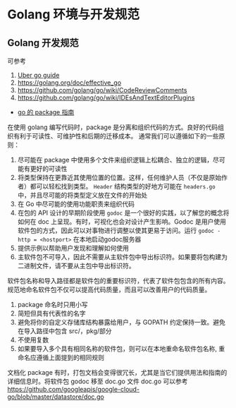 # Golang 环境与开发规范

## Golang 开发规范

可参考 

1. [Uber go guide](https://github.com/uber-go/guide)
2. https://golang.org/doc/effective_go
3. https://github.com/golang/go/wiki/CodeReviewComments
4. https://github.com/golang/go/wiki/IDEsAndTextEditorPlugins

- [go 的 package 指南](https://rakyll.org/style-packages/)

在使用 golang 编写代码时，package 是分离和组织代码的方式。良好的代码组织有利于可读性、可维护性和后期的迁移成本。
通常我们可以遵循如下的一些原则：

1. 尽可能在 package 中使用多个文件来组织逻辑上松耦合、独立的逻辑，尽可能有更好的可读性
2. 将类型保持在更靠近其使用位置的位置。这样，任何维护人员（不仅是原始作者）都可以轻松找到类型。 `Header` 结构类型的好地方可能在 `headers.go` 中，并且尽可能的将类型定义放在文件的开始处
3. 在 Go 中尽可能的使用功能职责来组织代码
4. 在包的 API 设计的早期阶段使用 `godoc` 是一个很好的实践，以了解您的概念将如何在 doc 上呈现。有时，可视化也会对设计产生影响。Godoc 是用户使用软件包的方式，因此可以对事物进行调整以使其更易于访问。运行 `godoc -http = <hostport>` 在本地启动godoc服务器
5. 提供示例以帮助用户发现和理解如何使用
6. 主软件包不可导入，因此不需要从主软件包中导出标识符。如果要将包构建为二进制文件，请不要从主包中导出标识符。

软件包名称和导入路径都是软件包的重要标识符，代表了软件包包含的所有内容。规范地命名软件包不仅可以提高代码质量，而且可以改善用户的代码质量。

1. package 命名时只用小写
2. 简短但具有代表性的名字
3. 避免将你的自定义存储库结构暴露给用户，与 GOPATH 约定保持一致。避免在导入路径中包含 src/，pkg/部分
4. 不使用复数
5. 如果要导入多个具有相同名称的软件包，则可以在本地重命名软件包名称, 重命名应遵循上面提到的相同规则

文档化 package
有时，打包文档会变得很冗长，尤其是当它们提供用法和指南的详细信息时。将软件包 godoc 移至 doc.go 文件
doc.go 可以参考 https://github.com/googleapis/google-cloud-go/blob/master/datastore/doc.go